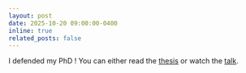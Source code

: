 ```yaml
---
layout: post
date: 2025-10-20 09:00:00-0400
inline: true
related_posts: false
---
```


I defended my PhD ! You can either read the [thesis](?) or watch the [talk](?).

 <!-- on `Egocentric Decision-Making for Robot Autonomy` -->
